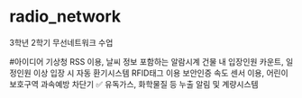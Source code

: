 # radio_network
3학년 2학기 무선네트워크 수업

#아이디어
기상청 RSS 이용, 날씨 정보 포함하는 알람시계
건물 내 입장인원 카운트, 일정인원 이상 입장 시 자동 환기시스템
RFID태그 이용 보안인증
속도 센서 이용, 어린이 보호구역 과속예방 차단기
✅ 유독가스, 화학물질 등 누출 알림 및 계량시스템
